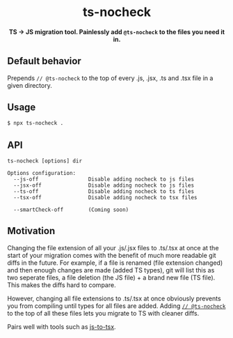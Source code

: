 <h1 align="center"><strong>ts-nocheck</strong></h1>
<h4 align="center">TS -> JS migration tool. Painlessly add  <code>@ts-nocheck</code> to the files you need it in.</h4>

## Default behavior

Prepends `// @ts-nocheck` to the top of every .js, .jsx, .ts and .tsx file in a given directory.

## Usage

```bash
$ npx ts-nocheck .
```

## API

```
ts-nocheck [options] dir

Options configuration:
  --js-off                Disable adding nocheck to js files
  --jsx-off               Disable adding nocheck to js files
  --ts-off                Disable adding nocheck to ts files
  --tsx-off               Disable adding nocheck to tsx files

  --smartCheck-off        (Coming soon)
```

## Motivation

Changing the file extension of all your .js/.jsx files to .ts/.tsx at once at the start of your migration comes with the benefit of much more readable git diffs in the future. For example, if a file is renamed (file extension changed) and then enough changes are made (added TS types), git will list this as two seperate files, a file deletion (the JS file) + a brand new file (TS file). This makes the diffs hard to compare.

However, changing all file extensions to .ts/.tsx at once obviously prevents you from compiling until types for all files are added. Adding [`// @ts-nocheck`](https://www.typescriptlang.org/docs/handbook/release-notes/typescript-3-7.html#-ts-nocheck-in-typescript-files) to the top of all these files lets you migrate to TS with cleaner diffs.

Pairs well with tools such as [js-to-tsx](https://github.com/markogresak/js-to-tsx).
